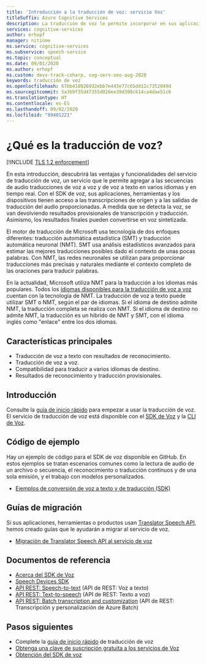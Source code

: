 ```yaml
---
title: 'Introducción a la traducción de voz: servicio Voz'
titleSuffix: Azure Cognitive Services
description: La traducción de voz le permite incorporar en sus aplicaciones, herramientas y dispositivos una traducción de voz completa, en varios idiomas y en tiempo real. La misma API puede usarse para la traducción de voz a voz y de voz a texto. En este artículo encontrará información general sobre las ventajas y las funcionalidades del servicio de traducción de voz.
services: cognitive-services
author: erhopf
manager: nitinme
ms.service: cognitive-services
ms.subservice: speech-service
ms.topic: conceptual
ms.date: 09/01/2020
ms.author: erhopf
ms.custom: devx-track-csharp, cog-serv-seo-aug-2020
keywords: traducción de voz
ms.openlocfilehash: 67bb418926932ebb7e443e77c65dd12c7352049d
ms.sourcegitcommit: 5a3b9f35d47355d026ee39d398c614ca4dae51c6
ms.translationtype: HT
ms.contentlocale: es-ES
ms.lasthandoff: 09/02/2020
ms.locfileid: "89401221"
---
```

# <a name="what-is-speech-translation"></a>¿Qué es la traducción de voz?

[!INCLUDE [TLS 1.2 enforcement](../../../includes/cognitive-services-tls-announcement.md)]

En esta introducción, descubrirá las ventajas y funcionalidades del servicio de traducción de voz, un servicio que le permite agregar a las secuencias de audio traducciones de voz a voz y de voz a texto en varios idiomas y en tiempo real. Con el SDK de voz, sus aplicaciones, herramientas y los dispositivos tienen acceso a las transcripciones de origen y a las salidas de traducción del audio proporcionadas. A medida que se detecta la voz, se van devolviendo resultados provisionales de transcripción y traducción. Asimismo, los resultados finales pueden convertirse en voz sintetizada.

El motor de traducción de Microsoft usa tecnología de dos enfoques diferentes: traducción automática estadística (SMT) y traducción automática neuronal (NMT). SMT usa análisis estadísticos avanzados para estimar las mejores traducciones posibles dado el contexto de unas pocas palabras. Con NMT, las redes neuronales se utilizan para proporcionar traducciones más precisas y naturales mediante el contexto completo de las oraciones para traducir palabras.

En la actualidad, Microsoft utiliza NMT para la traducción a los idiomas más populares. Todos los [idiomas disponibles para la traducción de voz a voz](language-support.md#speech-translation) cuentan con la tecnología de NMT. La traducción de voz a texto puede utilizar SMT o NMT, según el par de idiomas. Si el idioma de destino admite NMT, la traducción completa se realiza con NMT. Si el idioma de destino no admite NMT, la traducción es un híbrido de NMT y SMT, con el idioma inglés como "enlace" entre los dos idiomas.

## <a name="core-features"></a>Características principales

* Traducción de voz a texto con resultados de reconocimiento.
* Traducción de voz a voz.
* Compatibilidad para traducir a varios idiomas de destino.
* Resultados de reconocimiento y traducción provisionales.

## <a name="get-started"></a>Introducción 

Consulte la [guía de inicio rápido](get-started-speech-translation.md) para empezar a usar la traducción de voz. El servicio de traducción de voz está disponible con el [SDK de Voz](speech-sdk.md) y la [CLI de Voz](spx-overview.md).

## <a name="sample-code"></a>Código de ejemplo

Hay un ejemplo de código para el SDK de voz disponible en GitHub. En estos ejemplos se tratan escenarios comunes como la lectura de audio de un archivo o secuencia, el reconocimiento o traducción continuos y de una sola emisión, y el trabajo con modelos personalizados.

* [Ejemplos de conversión de voz a texto y de traducción (SDK)](https://github.com/Azure-Samples/cognitive-services-speech-sdk)

## <a name="migration-guides"></a>Guías de migración

Si sus aplicaciones, herramientas o productos usan [Translator Speech API](https://docs.microsoft.com/azure/cognitive-services/translator-speech/overview), hemos creado guías que le ayudarán a migrar al servicio de voz.

* [Migración de Translator Speech API al servicio de voz](how-to-migrate-from-translator-speech-api.md)

## <a name="reference-docs"></a>Documentos de referencia

* [Acerca del SDK de Voz](speech-sdk-reference.md)
* [Speech Devices SDK](speech-devices-sdk.md)
* [API REST: Speech-to-text](rest-speech-to-text.md) (API de REST: Voz a texto)
* [API REST: Text-to-speech](rest-text-to-speech.md) (API de REST: Texto a voz)
* [API REST: Batch transcription and customization](https://westus.cris.ai/swagger/ui/index) (API de REST: Transcripción y personalización de Azure Batch)

## <a name="next-steps"></a>Pasos siguientes

* Complete la [guía de inicio rápido](get-started-speech-translation.md) de traducción de voz
* [Obtenga una clave de suscripción gratuita a los servicios de Voz](get-started.md)
* [Obtención del SDK de voz](speech-sdk.md)
